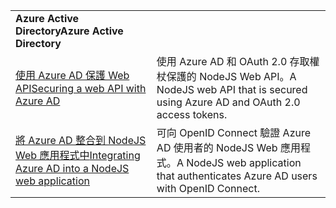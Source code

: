 | | |
|---|---|
| <span data-ttu-id="4ebb4-101">**Azure Active Directory**</span><span class="sxs-lookup"><span data-stu-id="4ebb4-101">**Azure Active Directory**</span></span> ||
| [<span data-ttu-id="4ebb4-102">使用 Azure AD 保護 Web API</span><span class="sxs-lookup"><span data-stu-id="4ebb4-102">Securing a web API with Azure AD</span></span>](https://azure.microsoft.com/resources/samples/active-directory-node-webapi/) | <span data-ttu-id="4ebb4-103">使用 Azure AD 和 OAuth 2.0 存取權杖保護的 NodeJS Web API。</span><span class="sxs-lookup"><span data-stu-id="4ebb4-103">A NodeJS web API that is secured using Azure AD and OAuth 2.0 access tokens.</span></span> |
| [<span data-ttu-id="4ebb4-104">將 Azure AD 整合到 NodeJS Web 應用程式中</span><span class="sxs-lookup"><span data-stu-id="4ebb4-104">Integrating Azure AD into a NodeJS web application</span></span>](https://azure.microsoft.com/resources/samples/active-directory-node-webapp-openidconnect/) | <span data-ttu-id="4ebb4-105">可向 OpenID Connect 驗證 Azure AD 使用者的 NodeJS Web 應用程式。</span><span class="sxs-lookup"><span data-stu-id="4ebb4-105">A NodeJS web application that authenticates Azure AD users with OpenID Connect.</span></span> |